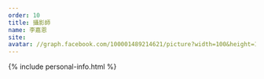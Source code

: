 ```yaml
---
order: 10
title: 攝影師
name: 李嘉恩
site:
avatar: //graph.facebook.com/100001489214621/picture?width=100&height=100
---
```


{% include personal-info.html %}

<!-- 這邊應該放介紹 -->
